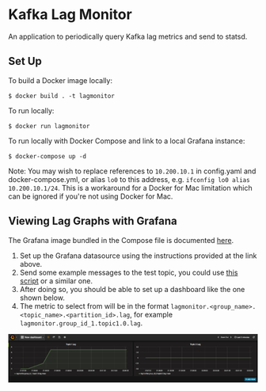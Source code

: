 # Kafka Lag Monitor

An application to periodically query Kafka lag metrics and send to statsd.

## Set Up
To build a Docker image locally:

```
$ docker build . -t lagmonitor
```

To run locally:

```
$ docker run lagmonitor
```

To run locally with Docker Compose and link to a local Grafana instance: 

```
$ docker-compose up -d
```

Note: You may wish to replace references to `10.200.10.1` in config.yaml and docker-compose.yml, or alias `lo0` to this address, e.g. `ifconfig lo0 alias 10.200.10.1/24`. This is a workaround for a Docker for Mac limitation which can be ignored if you're not using Docker for Mac.


## Viewing Lag Graphs with Grafana 
The Grafana image bundled in the Compose file is documented [here](https://github.com/samuelebistoletti/docker-statsd-influxdb-grafana).

1. Set up the Grafana datasource using the instructions provided at the link above.
2. Send some example messages to the test topic, you could use [this script](https://github.com/lucrussell/kafka-tools/blob/master/partition_sender.py) or a similar one.
2. After doing so, you should be able to set up a dashboard like the one shown below.
3. The metric to select from will be in the format `lagmonitor.<group_name>.<topic_name>.<partition_id>.lag`, for example `lagmonitor.group_id_1.topic1.0.lag`.

![Grafana Example](grafana_example.png) 